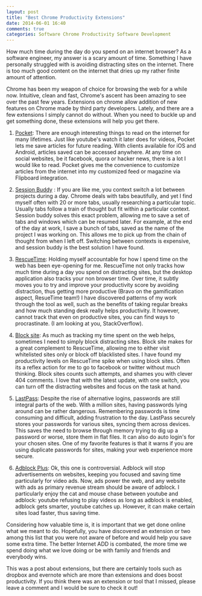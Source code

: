 ```yaml
---
layout: post
title: "Best Chrome Productivity Extensions"
date: 2014-06-01 16:40
comments: true
categories: Software Chrome Productivity Software Development
---
```


How much time during the day do you spend on an internet browser? As a software engineer, my answer is a scary amount of time. Something I have personally struggled with is avoiding distracting sites on the internet. There is too much good content on the internet that dries up my rather finite amount of attention. 

Chrome has been my weapon of choice for browsing the web for a while now. Intuitive, clean and fast, Chrome's ascent has been amazing to see over the past few years. Extensions on chrome allow addition of new features on Chrome made by third party developers. Lately, and there are a few extensions I simply cannot do without. When you need to buckle up and get something done, these extensions will help you get there.

1. [Pocket](http://getpocket.com): 
There are enough interesting things to read on the internet for many lifetimes. Just like youtube's watch it later does for videos, Pocket lets me save articles for future reading. With clients available for iOS and Android, articles saved can be accessed anywhere. At any time on social websites, be it facebook, quora or hacker news, there is a lot I would like to read. Pocket gives me the convenience to customize articles from the internet into my customized feed or magazine via Flipboard integration.

2. [Session Buddy](https://chrome.google.com/webstore/detail/session-buddy/edacconmaakjimmfgnblocblbcdcpbko?hl=en) :
If you are like me, you context switch a lot between projects during a day. Chrome deals with tabs beautifully, and yet I find myself often with 20 or more tabs, usually researching a particular topic. Usually tabs follow a train of thought but fit within a particular context. Session buddy solves this exact problem, allowing me to save a set of tabs and windows which can be resumed later. For example, at the end of the day at work, I save a bunch of tabs, saved as the name of the project I was working on. This allows me to pick up from the chain of thought from when I left off. Switching between contexts is expensive, and session buddy is the best solution I have found. 

3. [RescueTime](https://www.rescuetime.com/):
Holding myself accountable for how I spend time on the web has been eye-opening for me. RescueTime not only tracks how much time during a day you spend on distracting sites, but the desktop application also tracks your non browser time. Over time, it subtly moves you to try and improve your productivity score by avoiding distraction, thus getting more productive (Bravo on the gamification aspect, ResueTime team!) I have discovered patterns of my work through the tool as well, such as the benefits of taking regular breaks and how much standing desk really helps productivity. It however, cannot track that even on productive sites, you can find ways to procrastinate. (I am looking at you, StackOverflow).

4. [Block site](https://chrome.google.com/webstore/detail/block-site/eiimnmioipafcokbfikbljfdeojpcgbh?hl=en):
As much as tracking my time spent on the web helps, sometimes I need to simply block distracting sites. Block site makes for a great complement to RescueTime, allowing me to either visit whitelisted sites only or block off blacklisted sites. I have found my productivity levels on RescueTime spike when using block sites. Often its a reflex action for me to go to facebook or twitter without much thinking. Block sites counts such attempts, and shames you with clever 404 comments. I love that with the latest update, with one switch, you can turn off the distracting websites and focus on the task at hand.

5. [LastPass](https://lastpass.com/):
Despite the rise of alternative logins, passwords are still integral parts of the web. With a million sites, having passwords lying around can be rather dangerous. Remembering passwords is time consuming and difficult, adding frustration to the day. LastPass securely stores your passwords for various sites, syncing them across devices. This saves the need to browse through memory trying to dig up a password or worse, store them in flat files. It can also do auto login's for your chosen sites. One of my favorite features is that it warns if you are using duplicate passwords for sites, making your web experience more secure. 

6. [Adblock Plus](https://adblockplus.org/en/chrome):
Ok, this one is controversial. Adblock will stop advertisements on websites, keeping you focused and saving time particularly for video ads. Now, ads power the web, and any website with ads as primary revenue stream should be aware of adblock. I particularly enjoy the cat and mouse chase between youtube and adblock: youtube refusing to play videos as long as adblock is enabled, adblock gets smarter, youtube catches up. However, it can make certain sites load faster, thus saving time.

<!-- more -->

Considering how valuable time is, it is important that we get done online what we meant to do. Hopefully, you have discovered an extension or two among this list that you were not aware of before and would help you save some extra time. The better Internet ADD is combated, the more time we spend doing what we love doing or be with family and friends and everybody wins. 

This was a post about extensions, but there are certainly tools such as dropbox and evernote which are more than extensions and does boost productivity. If you think there was an extension or tool that I missed, please leave a comment and I would be sure to check it out!